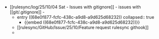 - [[rulesync/log/25/10/04 Sat - Issues with gitignore]] - issues with [[git/.gitignore]] -
	- entry ((68e0f877-fcfc-438c-a9d8-a9d625d68232))
	  collapsed:: true
		- {{embed ((68e0f877-fcfc-438c-a9d8-a9d625d68232))}}
	- [[rulesync/GitHub/Issue/25/10/Feature request rulesync githook]]
	-